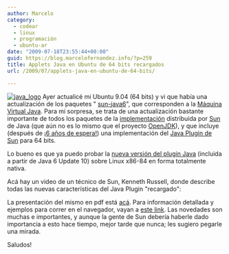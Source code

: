 ```yaml
---
author: Marcelo
category:
  - codear
  - linux
  - programación
  - ubuntu-ar
date: "2009-07-18T23:55:44+00:00"
guid: https://blog.marcelofernandez.info/?p=259
title: Applets Java en Ubuntu de 64 bits recargados
url: /2009/07/applets-java-en-ubuntu-de-64-bits/

---
```

[![java_logo](/wp-content/uploads/2009/07/java_logo.png)](http://www.java.com) Ayer actualicé mi Ubuntu 9.04 (64 bits) y vi que había una actualización de los paquetes " [sun-java6](http://packages.ubuntu.com/search?keywords=sun-java6&searchon=names&suite=jaunty&section=all)", que corresponden a la [Máquina Virtual Java](http://es.wikipedia.org/wiki/M%C3%A1quina_virtual_Java). Para mi sorpresa, se trata de una actualización bastante importante de todos los paquetes de la [implementación](http://java.sun.com/javase/) distribuida por [Sun](http://www.sun.com) de Java (que aún no es lo mismo que el proyecto [OpenJDK](https://openjdk.dev.java.net/)), y que incluye (después de [¡6 años de espera!](http://bugs.sun.com/bugdatabase/view_bug.do?bug_id=4802695)) una implementación del [Java Plugin de Sun](http://packages.ubuntu.com/jaunty/sun-java6-plugin) para 64 bits.

Lo bueno es que ya puedo probar la [nueva versión del plugin Java](http://blogs.sun.com/javaone2008/entry/applets_reloaded) (incluida a partir de Java 6 Update 10) sobre Linux x86-84 en forma totalmente nativa.

Acá hay un video de un técnico de Sun, Kenneth Russell, donde describe todas las nuevas características del Java Plugin "recargado":

La presentación del mismo en pdf está [acá](http://developers.sun.com/learning/javaoneonline/2008/pdf/TS-6290.pdf). Para información detallada y ejemplos para correr en el navegador, vayan a [este link](https://jdk6.dev.java.net/plugin2/). Las novedades son muchas e importantes, y aunque la gente de Sun debería haberle dado importancia a esto hace tiempo, mejor tarde que nunca; les sugiero pegarle una mirada.

Saludos!
